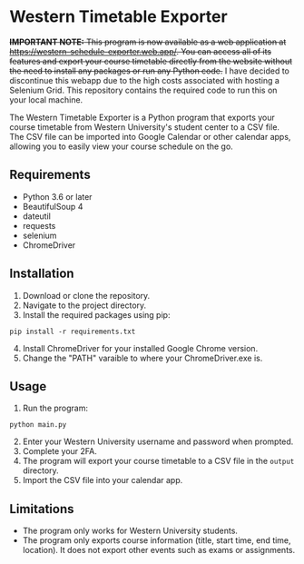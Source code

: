 # Western Timetable Exporter

~~**IMPORTANT NOTE:** This program is now available as a web application at https://western-schedule-exporter.web.app/. You can access all of its features and export your course timetable directly from the website without the need to install any packages or run any Python code.~~ I have decided to discontinue this webapp due to the high costs associated with hosting a Selenium Grid. This repository contains the required code to run this on your local machine.

The Western Timetable Exporter is a Python program that exports your course timetable from Western University's student center to a CSV file. The CSV file can be imported into Google Calendar or other calendar apps, allowing you to easily view your course schedule on the go.

## Requirements

- Python 3.6 or later
- BeautifulSoup 4
- dateutil
- requests
- selenium
- ChromeDriver

## Installation

1. Download or clone the repository.
2. Navigate to the project directory.
3. Install the required packages using pip:

```
pip install -r requirements.txt
```
4. Install ChromeDriver for your installed Google Chrome version.
5. Change the "PATH" varaible to where your ChromeDriver.exe is.

## Usage

1. Run the program:

```
python main.py
```

2. Enter your Western University username and password when prompted.
3. Complete your 2FA.
4. The program will export your course timetable to a CSV file in the `output` directory.
5. Import the CSV file into your calendar app.

## Limitations

- The program only works for Western University students.
- The program only exports course information (title, start time, end time, location). It does not export other events such as exams or assignments.

